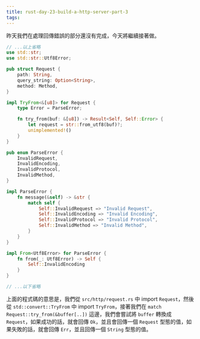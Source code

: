 ```yaml
---
title: rust-day-23-build-a-http-server-part-3
tags:
---
```


昨天我們在處理回傳錯誤的部分還沒有完成，今天將繼續接著做。

```rust
// ...以上省略
use std::str;
use std::str::Utf8Error;

pub struct Request {
    path: String,
    query_string: Option<String>,
    method: Method,
}

impl TryFrom<&[u8]> for Request {
    type Error = ParseError;

    fn try_from(buf: &[u8]) -> Result<Self, Self::Error> {
        let request = str::from_utf8(buf)?;
        unimplemented!()
    }
}

pub enum ParseError {
    InvalidRequest,
    InvalidEncoding,
    InvalidProtocol,
    InvalidMethod,
}

impl ParseError {
    fn message(&self) -> &str {
        match self {
            Self::InvalidRequest => "Invalid Request",
            Self::InvalidEncoding => "Invalid Encoding",
            Self::InvalidProtocol => "Invalid Protocol",
            Self::InvalidMethod => "Invalid Method",
        }
    }
}

impl From<Utf8Error> for ParseError {
    fn from(_: Utf8Error) -> Self {
        Self::InvalidEncoding
    }
}

// ...以下省略
```

上面的程式碼的意思是，我們從 `src/http/request.rs` 中 import `Request`，然後從 `std::convert::TryFrom` 中 import `TryFrom`，接著我們在 `match Request::try_from(&buffer[..])` 這邊，我們會嘗試將 `buffer` 轉換成 `Request`，如果成功的話，就會回傳 `Ok`，並且會回傳一個 `Request` 型態的值，如果失敗的話，就會回傳 `Err`，並且回傳一個 `String` 型態的值。

